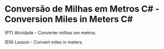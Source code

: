 # Conversão de Milhas em Metros C# - Conversion Miles in Meters C# 

(PT) Atividade - Converter milhas em metros.

(EN) Lesson - Convert miles in meters.
